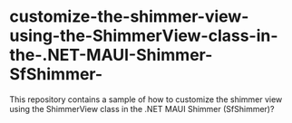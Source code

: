 # customize-the-shimmer-view-using-the-ShimmerView-class-in-the-.NET-MAUI-Shimmer-SfShimmer-
This repository contains a sample of how to customize the shimmer view using the ShimmerView class in the .NET MAUI Shimmer (SfShimmer)? 
